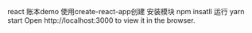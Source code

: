 react 账本demo 
使用create-react-app创建 
安装模块 npm insatll 
运行 yarn start 
Open http://localhost:3000 to view it in the browser.
